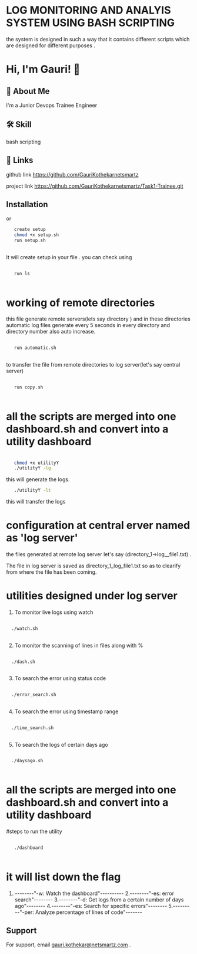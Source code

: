 
# LOG MONITORING AND ANALYIS SYSTEM USING BASH SCRIPTING

the system is designed in such a way that it contains different scripts which are designed for different purposes .

# Hi, I'm Gauri! 👋


## 🚀 About Me
I'm a Junior Devops Trainee Engineer


## 🛠 Skill

bash scripting 
## 🔗 Links
github link 
https://github.com/GauriKothekarnetsmartz

project link
https://github.com/GauriKothekarnetsmartz/Task1-Trainee.git


## Installation

or

```bash
   create setup
   chmod +x setup.sh
   run setup.sh
  
```
It will create setup in your file .
you can check using 

```bash
   
   run ls
  
```


# working of remote directories


  this file generate remote servers(lets say directory )  and in these directories  automatic log files generate every 5 seconds in every directory and directory number also auto increase.


```bash
   
   run automatic.sh
  
```

to transfer the file from remote directories to log server(let's say central server)

```bash
   
   run copy.sh
  
```
# all the scripts are merged into one dashboard.sh and convert into a utility dashboard

```bash
   
   chmod +x utilityY
   ./utilityY -lg 
  ```
this will generate the logs.


```bash
   ./utilityY -lt
  ```
this will transfer the logs

# configuration at central erver named as 'log server'

the files generated at remote log server let's say (directory_1->log__file1.txt) .

 The file in log server is saved as directory_1_log_file1.txt so as to clearify from where the file has been coming.

 # utilities designed under log server

 1. To monitor live logs using watch 
 ```bash
   
   ./watch.sh
  
```
 
 2. To monitor the scanning of lines in files along with %
 ```bash
   
   ./dash.sh
  
```
 3. To search the error using status code 
 ```bash
   
   ./error_search.sh
  
```
 4. To search the error using timestamp range
 ```bash
   
   ./time_search.sh
  
```
 5. To search the logs of certain days ago
 ```bash
   
   ./daysago.sh
  
```

 # all the scripts are merged into one dashboard.sh and convert into a utility dashboard

 #steps  to run the utility

```bash
   
   ./dashboard
  
```
# it will list down the flag
1. --------"-w: Watch the dashboard"----------
2.--------"-es: error search"--------
3.--------"-d: Get logs from a certain number of days ago"--------
4.--------"-es: Search for specific errors"--------
5.---------"-per: Analyze percentage of lines of code"-------


    
## Support

For support, email gauri.kothekar@netsmartz.com .

